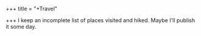 +++
title = "+Travel"

+++
I keep an incomplete list of places visited and hiked. Maybe I'll publish it some day.
